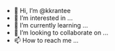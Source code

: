- 👋 Hi, I’m @kkrantee
- 👀 I’m interested in ...
- 🌱 I’m currently learning ...
- 💞️ I’m looking to collaborate on ...
- 📫 How to reach me ...

<!---
kkrantee/kkrantee is a ✨ special ✨ repository because its `README.md` (this file) appears on your GitHub profile.
You can click the Preview link to take a look at your changes.
--->
